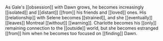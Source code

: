 As Gale's [[obsession]] with Dawn grows, he becomes increasingly [[isolated]] and [[distant]] [[from]] his friends and [[loved]] ones. His [[relationship]] with Selene becomes [[strained]], and she [[eventually]] [[leaves]] Montreal [[without]] [[warning]]. Charlotte becomes his [[only]] remaining connection to the [[outside]] world, but she becomes estranged [[from]] him when he becomes too focused on [[finding]] Dawn.
